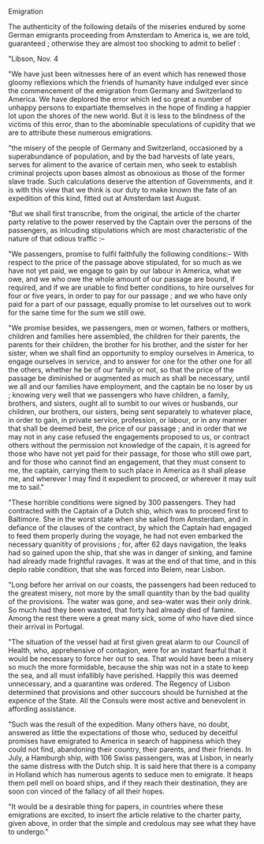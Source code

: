   Emigration  The authenticity of the following details of the miseries endured by some German emigrants proceeding from Amsterdam to America is, we are told, guaranteed ; otherwise they are almost too shocking to admit to belief :  "Libson, Nov. 4  "We have just been witnesses here of an event which has renewed those gloomy reflexions which the friends of humanity have indulged ever since the commencement of the emigration from Germany and Switzerland to America. We have deplored the error which led so great a number of unhappy persons to expartiate themselves in the hope of finding a happier lot upon the shores of the new world. But it is less to the blindness of the victims of this error, than to the abominable speculations of cupidity that we are to attribute these numerous emigrations.  "the misery of the people of Germany and Switzerland, occasioned by a superabundance of population, and by the bad harvests of late years, serves for aliment to the avarice of certain men, who seek to establish criminal projects upon bases almost as obnoxious as those of the former slave trade. Such calculations deserve the attention of Governments, and it is with this view that we think is our duty to make known the fate of an expedition of this kind, fitted out at Amsterdam last August.  "But we shall first transcribe, from the original, the article of the charter party relative to the power reserved by the Captain over the persons of the passengers, as inlcuding stipulations which are most characteristic of the nature of that odious traffic :–  "We passengers, promise to fulfil faithfully the following conditions:– With respect to the price of the passage above stipulated, for so much as we have not yet paid, we engage to gain by our labour in America, what we owe, and we who owe the whole amount of our passage are bound, if required, and if we are unable to find better conditions, to hire ourselves for four or five years, in order to pay for our passage ; and we who have only paid for a part of our passage, equally promise to let ourselves out to work for the same time for the sum we still owe.  "We promise besides, we passengers, men or women, fathers or mothers, children and families here assembled, the children for their parents, the parents for their children, the brother for his brother, and the sister for her sister, when we shall find an opportunity to employ ourselves in America, to engage ourselves in service, and to answer for one for the other one for all the others, whether he be of our family or not, so that the price of the passage be diminished or augmented as much as shall be necessary, until we all and our families have employment, and the captain be no loser by us ; knowing very well that we passengers who have children, a family, brothers, and sisters, ought all to sumbit to our wives or husbands, our children, our brothers, our sisters, being sent separately to whatever place, in order to gain, in private service, profession, or labour, or in any manner that shall be deemed best, the price of our passage ; and in order that we may not in any case refused the engagements proposed to us, or contract others without the permission not knowledge of the capain, it is agreed for those who have not yet paid for their passage, for those who still owe part, and for those who cannot find an engagement, that they must consent to me, the captain, carrying them to such place in America as it shall please me, and wherever I may find it expedient to proceed, or wherever it may suit me to sail."  "These horrible conditions were signed by 300 passengers. They had contracted with the Captain of a Dutch ship, which was to proceed first to Baltimore. She in the worst state when she sailed from Amsterdam, and in defiance of the clauses of the contract, by which the Captain had engaged to feed them properly during the voyage, he had not even embarked the necessary quanitity of provisions ; for, after 62 days navigation, the leaks had so gained upon the ship, that she was in danger of sinking, and famine had already made frightful ravages. It was at the end of that time, and in this deplo rable condition, that she was forced into Belem, near Lisbon.  "Long before her arrival on our coasts, the passengers had been reduced to the greatest misery, not more by the small quantity than by the bad quality of the provisions. The water was gone, and sea-water was their only drink. So much had they been wasted, that forty had already died of famine. Among the rest there were a great many sick, some of who have died since their arrival in Portugal.  "The situation of the vessel had at first given great alarm to our Council of Health, who, apprehensive of contagion, were for an instant fearful that it would be necessary to force her out to sea. That would have been a misery so much the more formidable, because the ship was not in a state to keep the sea, and all must infallibly have perished. Happily this was deemed unnecessary, and a quarantine was ordered. The Regency of Lisbon determined that provisions and other succours should be furnished at the expence of the State. All the Consuls were most active and benevolent in affording assistance.  "Such was the result of the expedition. Many others have, no doubt, answered as little the expectations of those who, seduced by deceitful promises have emigrated to America in search of happiness which they could not find, abandoning their country, their parents, and their friends. In July, a Hamburgh ship, with 106 Swiss passengers, was at Lisbon, in nearly the same distress with the Dutch ship. It is said here that there is a company in Holland which has numerous agents to seduce men to emigrate. It heaps them pell mell on board ships, and if they reach their destination, they are soon con vinced of the fallacy of all their hopes.  "It would be a desirable thing for papers, in countries where these emigrations are excited, to insert the article relative to the charter party, given above, in order that the simple and credulous may see what they have to undergo."
